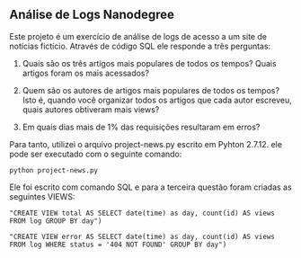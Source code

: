 

## Análise de Logs Nanodegree

Este projeto é um exercício de análise de logs de acesso a um site de notícias fictício. Através de código SQL ele responde a três perguntas:

  

1. Quais são os três artigos mais populares de todos os tempos? Quais artigos foram os mais acessados?

2. Quem são os autores de artigos mais populares de todos os tempos? Isto é, quando você organizar todos os artigos que cada autor escreveu, quais autores obtiveram mais views?

3. Em quais dias mais de 1% das requisições resultaram em erros?

  

Para tanto, utilizei o arquivo project-news.py escrito em Pyhton 2.7.12. ele pode ser executado com o seguinte comando:

  

    python project-news.py

  

Ele foi escrito com comando SQL e para a terceira questão foram criadas as seguintes VIEWS:

  

    "CREATE VIEW total AS SELECT date(time) as day, count(id) AS views FROM log GROUP BY day")

    "CREATE VIEW error AS SELECT date(time) as day, count(id) AS views FROM log WHERE status = '404 NOT FOUND' GROUP BY day")

